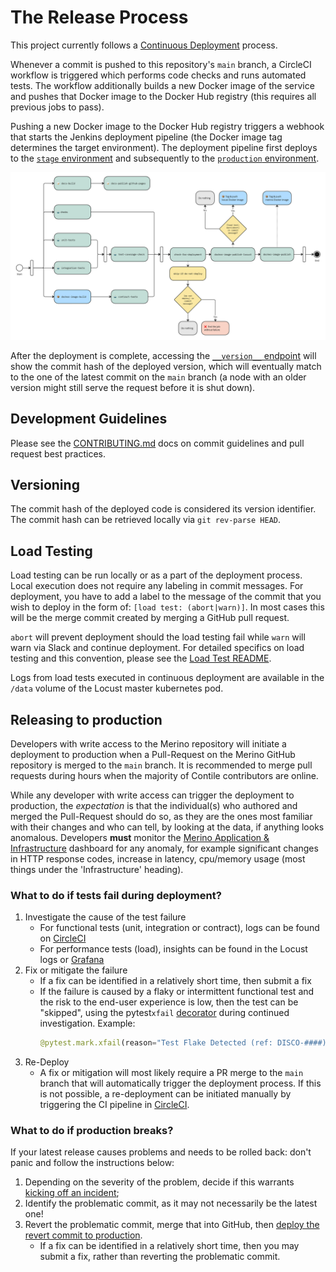 # The Release Process

This project currently follows a [Continuous Deployment][continuous_deployment] process.

[continuous_deployment]: https://en.wikipedia.org/wiki/Continuous_deployment

Whenever a commit is pushed to this repository's `main` branch, a CircleCI workflow is triggered
which performs code checks and runs automated tests. The workflow additionally builds a new Docker
image of the service and pushes that Docker image to the Docker Hub registry (this requires all
previous jobs to pass).

Pushing a new Docker image to the Docker Hub registry triggers a webhook that starts the Jenkins
deployment pipeline (the Docker image tag determines the target environment). The deployment
pipeline first deploys to the [`stage` environment][stage_environment] and subsequently to the
[`production` environment][production_environment].

![Activity diagram of CircleCI main-workflow][activity_circleci_main_workflow]

After the deployment is complete, accessing the [`__version__` endpoint][stage_version] will show
the commit hash of the deployed version, which will eventually match to the one of the latest commit
on the `main` branch (a node with an older version might still serve the request before it is shut
down).

[stage_environment]: ../firefox.md#stage
[production_environment]: ../firefox.md#production
[activity_circleci_main_workflow]: ./circleci_main_workflow.jpg
[stage_version]: https://stage.merino.nonprod.cloudops.mozgcp.net/__version__

## Development Guidelines

Please see the [CONTRIBUTING.md][contributing] docs on commit guidelines and pull request best
practices.

[contributing]: https://github.com/mozilla-services/merino-py/blob/main/CONTRIBUTING.md

## Versioning

The commit hash of the deployed code is considered its version identifier. The commit hash can be
retrieved locally via `git rev-parse HEAD`.

## Load Testing

Load testing can be run locally or as a part of the deployment process. Local execution does not
require any labeling in commit messages. For deployment, you have to add a label to the message of
the commit that you wish to deploy in the form of: `[load test: (abort|warn)]`. In most cases this
will be the merge commit created by merging a GitHub pull request.

`abort` will prevent deployment should the load testing fail while `warn` will warn via Slack and
continue deployment. For detailed specifics on load testing and this convention, please see the
[Load Test README][load_test_readme].

Logs from load tests executed in continuous deployment are available in the `/data` volume of the
Locust master kubernetes pod.

[load_test_readme]: https://github.com/mozilla-services/merino-py/blob/main/tests/load/README.md

## Releasing to production

Developers with write access to the Merino repository will initiate a deployment to production when
a Pull-Request on the Merino GitHub repository is merged to the `main` branch. It is recommended to
merge pull requests during hours when the majority of Contile contributors are online.

While any developer with write access can trigger the deployment to production, the _expectation_ is
that the individual(s) who authored and merged the Pull-Request should do so, as they are the ones
most familiar with their changes and who can tell, by looking at the data, if anything looks
anomalous. Developers **must** monitor the [Merino Application & Infrastructure][merino_app_info]
dashboard for any anomaly, for example significant changes in HTTP response codes, increase in
latency, cpu/memory usage (most things under the 'Infrastructure' heading).

### What to do if tests fail during deployment?

1. Investigate the cause of the test failure
    - For functional tests (unit, integration or contract), logs can be found on
      [CircleCI][circleci]
    - For performance tests (load), insights can be found in the Locust logs or
      [Grafana][merino_app_info]
2. Fix or mitigate the failure
    - If a fix can be identified in a relatively short time, then submit a fix
    - If the failure is caused by a flaky or intermittent functional test and the risk to the
      end-user experience is low, then the test can be "skipped", using the pytest`xfail`
      [decorator][pytest_xfail] during continued investigation. Example:
      ```python
      @pytest.mark.xfail(reason="Test Flake Detected (ref: DISCO-####)")
      ```
3. Re-Deploy
    - A fix or mitigation will most likely require a PR merge to the `main` branch that will
      automatically trigger the deployment process. If this is not possible, a re-deployment can be
      initiated manually by triggering the CI pipeline in [CircleCI][circleci].

[circleci]: https://app.circleci.com/pipelines/github/mozilla-services/merino-py
[merino_app_info]: https://earthangel-b40313e5.influxcloud.net/d/rQAfYKIVk/wip-merino-py-application-and-infrastructure?orgId=1&from=now-24h&to=now&var-environment=prodpy&refresh=1m
[pytest_xfail]: https://docs.pytest.org/en/latest/how-to/skipping.html

### What to do if production breaks?

If your latest release causes problems and needs to be rolled back:
don't panic and follow the instructions below:

1. Depending on the severity of the problem, decide if this warrants
   [kicking off an incident][incident_docs];
2. Identify the problematic commit, as it may not necessarily be the latest one!
3. Revert the problematic commit, merge that into GitHub,
   then [deploy the revert commit to production](#releasing-to-production).
    - If a fix can be identified in a relatively short time,
      then you may submit a fix, rather than reverting the problematic commit.

[incident_docs]: https://mozilla-hub.atlassian.net/wiki/spaces/MIR/overview
